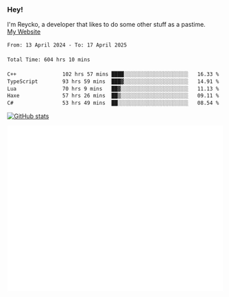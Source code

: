 ### Hey!
I'm Reycko, a developer that likes to do some other stuff as a pastime.  
[My Website](https://reycko.root.sx)

<!--START_SECTION:wakasection-->

```txt
From: 13 April 2024 - To: 17 April 2025

Total Time: 604 hrs 10 mins

C++               102 hrs 57 mins ████░░░░░░░░░░░░░░░░░░░░░   16.33 %
TypeScript        93 hrs 59 mins  ███▓░░░░░░░░░░░░░░░░░░░░░   14.91 %
Lua               70 hrs 9 mins   ██▓░░░░░░░░░░░░░░░░░░░░░░   11.13 %
Haxe              57 hrs 26 mins  ██▒░░░░░░░░░░░░░░░░░░░░░░   09.11 %
C#                53 hrs 49 mins  ██░░░░░░░░░░░░░░░░░░░░░░░   08.54 %
```

<!--END_SECTION:wakasection-->

[![GitHub stats](https://github-readme-stats.vercel.app/api?username=Reycko&show_icons=true&theme=dark&hide_title=true&count_private=true)](https://github.com/anuraghazra/github-readme-stats)

![Metrics](/github-metrics.svg)
